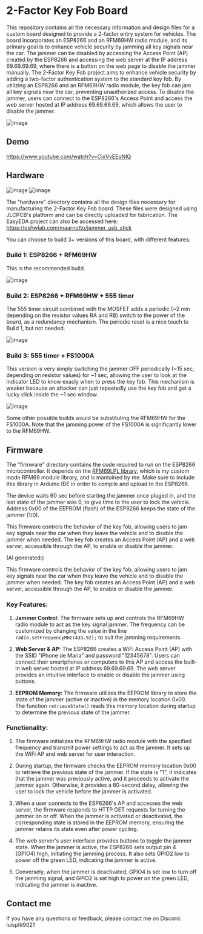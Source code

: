 # 2-Factor Key Fob Board

This repository contains all the necessary information and design files for a custom board designed to provide a 2-factor entry system for vehicles. The board incorporates an ESP8266 and an RFM69HW radio module, and its primary goal is to enhance vehicle security by jamming all key signals near the car. The jammer can be disabled by accessing the Access Point (AP) created by the ESP8266 and accessing the web server at the IP address 69.69.69.69, where there is a button on the web page to disable the jammer manually.
The 2-Factor Key Fob project aims to enhance vehicle security by adding a two-factor authentication system to the standard key fob. By utilizing an ESP8266 and an RFM69HW radio module, the key fob can jam all key signals near the car, preventing unauthorized access. To disable the jammer, users can connect to the ESP8266's Access Point and access the web server hosted at IP address 69.69.69.69, which allows the user to disable the jammer.

![image](https://github.com/luispl77/2factorkeyfob/assets/81360502/eeb82920-18ce-409a-95a3-c509b7b5a05f)


## Demo

https://www.youtube.com/watch?v=CixVvEEoNlQ

## Hardware
![image](https://github.com/luispl77/2factorkeyfob/assets/81360502/3be17873-e7d1-46d0-a409-c72e3b98c3fa)
![image](https://github.com/luispl77/2factorkeyfob/assets/81360502/96d09399-80df-4427-a9b1-1bcdfe1d85eb)


The "hardware" directory contains all the design files necessary for manufacturing the 2-Factor Key Fob board. These files were designed using JLCPCB's platform and can be directly uploaded for fabrication. The EasyEDA project can also be accessed here: https://oshwlab.com/maarnotto/jammer_usb_stick

You can choose to build 3+ versions of this board, with different features:
### Build 1: ESP8266 + RFM69HW 
This is the recommended build.

![image](https://github.com/luispl77/2factorkeyfob/assets/81360502/c81abc7b-b7d9-4066-be22-8ebb0e19cc0d)

### Build 2: ESP8266 + RFM69HW + 555 timer
The 555 timer circuit combined with the MOSFET adds a periodic (~2 min depending on the resistor values RA and RB) switch to the power of the board, as a redundancy mechanism. The periodic reset is a nice touch to Build 1, but not needed.

![image](https://github.com/luispl77/2factorkeyfob/assets/81360502/6fd9d55a-070d-4b45-bb97-47fb49bd8e50)

### Build 3: 555 timer + FS1000A 
This version is very simply switching the jammer OFF periodically (~15 sec, depending on resistor values) for ~1 sec, allowing the user to look at the indicator LED to know exacly when to press the key fob. This mechanism is weaker because an attacker can just repeatedly use the key fob and get a lucky click inside the ~1 sec window.

![image](https://github.com/luispl77/2factorkeyfob/assets/81360502/3a496d27-9c9b-4ed6-bffc-acc625bd5cef)


Some other possible builds would be substituting the RFM69HW for the FS1000A. Note that the jamming power of the FS1000A is significantly lower to the RFM69HW.

## Firmware

The "firmware" directory contains the code required to run on the ESP8266 microcontroller. It depends on the [RFM69LPL library](https://github.com/luispl77/RFM69LPL), which is my custom made RFM69 module library, and is mantained by me. Make sure to include this library in Arduino IDE in order to compile and upload to the ESP8266.

The device waits 60 sec before starting the jammer once pluged in, and the last state of the jammer was 0, to give time to the user to lock the vehicle. Address 0x00 of the EEPROM (flash) of the ESP8266 keeps the state of the jammer (1/0).

This firmware controls the behavior of the key fob, allowing users to jam key signals near the car when they leave the vehicle and to disable the jammer when needed. The key fob creates an Access Point (AP) and a web server, accessible through the AP, to enable or disable the jammer.

(AI generated:)

This firmware controls the behavior of the key fob, allowing users to jam key signals near the car when they leave the vehicle and to disable the jammer when needed. The key fob creates an Access Point (AP) and a web server, accessible through the AP, to enable or disable the jammer.

### Key Features:

1. **Jammer Control:** The firmware sets up and controls the RFM69HW radio module to act as the key signal jammer. The frequency can be customized by changing the value in the line `radio.setFrequencyMHz(433.92);` to suit the jamming requirements.

2. **Web Server & AP:** The ESP8266 creates a WiFi Access Point (AP) with the SSID "iPhone de Maria" and password "12345678". Users can connect their smartphones or computers to this AP and access the built-in web server hosted at IP address 69.69.69.69. The web server provides an intuitive interface to enable or disable the jammer using buttons.

3. **EEPROM Memory:** The firmware utilizes the EEPROM library to store the state of the jammer (active or inactive) in the memory location 0x00. The function `retrieveState()` reads this memory location during startup to determine the previous state of the jammer.

### Functionality:

1. The firmware initializes the RFM69HW radio module with the specified frequency and transmit power settings to act as the jammer. It sets up the WiFi AP and web server for user interaction.

2. During startup, the firmware checks the EEPROM memory location 0x00 to retrieve the previous state of the jammer. If the state is "1", it indicates that the jammer was previously active, and it proceeds to activate the jammer again. Otherwise, it provides a 60-second delay, allowing the user to lock the vehicle before the jammer is activated.

3. When a user connects to the ESP8266's AP and accesses the web server, the firmware responds to HTTP GET requests for turning the jammer on or off. When the jammer is activated or deactivated, the corresponding state is stored in the EEPROM memory, ensuring the jammer retains its state even after power cycling.

4. The web server's user interface provides buttons to toggle the jammer state. When the jammer is active, the ESP8266 sets output pin 4 (GPIO4) high, initiating the jamming process. It also sets GPIO2 low to power off the green LED, indicating the jammer is active.

5. Conversely, when the jammer is deactivated, GPIO4 is set low to turn off the jamming signal, and GPIO2 is set high to power on the green LED, indicating the jammer is inactive.


## Contact me

If you have any questions or feedback, please contact me on Discord: luispl#9021
